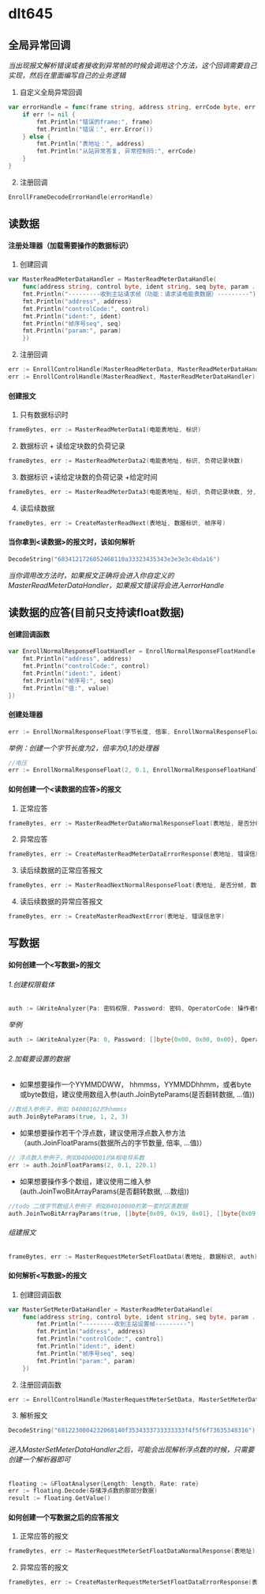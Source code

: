 # dlt645


## 全局异常回调
_当出现报文解析错误或者接收到异常帧的时候会调用这个方法，这个回调需要自己实现，然后在里面编写自己的业务逻辑_
1. 自定义全局异常回调
```go
var errorHandle = func(frame string, address string, errCode byte, err error) {
    if err != nil {
        fmt.Println("错误的frame:", frame)
        fmt.Println("错误：", err.Error())
    } else {
        fmt.Println("表地址：", address)
        fmt.Println("从站异常答复, 异常控制码:", errCode)
    }
}
```
2. 注册回调
```go
EnrollFrameDecodeErrorHandle(errorHandle)
```
## 读数据
#### 注册处理器（加载需要操作的数据标识）
1. 创建回调
```go
var MasterReadMeterDataHandler = MasterReadMeterDataHandle(
    func(address string, control byte, ident string, seq byte, param ...byte) {
    fmt.Println("---------收到主站请求帧（功能：请求读电能表数据）---------")
    fmt.Println("address", address)
    fmt.Println("controlCode:", control)
    fmt.Println("ident:", ident)
    fmt.Println("帧序号seq", seq)
    fmt.Println("param:", param)
    })
```
2. 注册回调
```go
err := EnrollControlHandle(MasterReadMeterData, MasterReadMeterDataHandler) // MasterReadMeterData -> 控制码:0x11, 功能：请求读取电能表数据 
err := EnrollControlHandle(MasterReadNext, MasterReadMeterDataHandler) // MasterReadNext -> 控制码：0x12, 功能：请求读取后续数据
```
#### 创建报文
1. 只有数据标识时
```go
frameBytes, err := MasterReadMeterData1(电能表地址, 标识)
```
2. 数据标识 + 读给定块数的负荷记录
```go
frameBytes, err := MasterReadMeterData2(电能表地址, 标识, 负荷记录块数)
```
3. 数据标识 +读给定块数的负荷记录 +给定时间
```go
frameBytes, err := MasterReadMeterData3(电能表地址, 标识, 负荷记录块数, 分, 小时, 日, 月, 年)
```
4. 读后续数据
```go
frameBytes, err := CreateMasterReadNext(表地址, 数据标识, 帧序号)
```

#### 当你拿到<读数据>的报文时，该如何解析
```go
DecodeString("6834121726052468110a33323435343e3e3e3c4bda16")
```
_当你调用改方法时，如果报文正确将会进入你自定义的MasterReadMeterDataHandler，如果报文错误将会进入errorHandle_

## 读数据的应答(目前只支持读float数据)
#### 创建回调函数
```go
var EnrollNormalResponseFloatHandler = EnrollNormalResponseFloatHandle(func(address string, control byte, ident string, seq byte, value ...float64) {
	fmt.Println("address", address)
	fmt.Println("controlCode:", control)
	fmt.Println("ident:", ident)
	fmt.Println("帧序号:", seq)
	fmt.Println("值:", value)
})
```
#### 创建处理器
```go
err := EnrollNormalResponseFloat(字节长度, 倍率, EnrollNormalResponseFloatHandler, 数据标识)
```
_举例：创建一个字节长度为2，倍率为0,1的处理器_
```go
//电压
err := EnrollNormalResponseFloat(2, 0.1, EnrollNormalResponseFloatHandler, "02010100", "02010200", "02010300", "0201FF00")
```
#### 如何创建一个<读数据的应答>的报文
1. 正常应答
```go
frameBytes, err := MasterReadMeterDataNormalResponseFloat(表地址, 是否分帧, 数据标识, 值)
```
2. 异常应答
```go
frameBytes, err := CreateMasterReadMeterDataErrorResponse(表地址, 错误信息字)
```
3. 读后续数据的正常应答报文
```go
frameBytes, err := MasterReadNextNormalResponseFloat(表地址, 是否分帧, 数据标识, 帧序号, 值)
```
4. 读后续数据的异常应答报文
```go
frameBytes, err := CreateMasterReadNextError(表地址, 错误信息字)
```
## 写数据
#### 如何创建一个<写数据>的报文
###### 1.创建权限载体
```go
auth := &WriteAnalyzer{Pa: 密码权限, Password: 密码, OperatorCode: 操作者代码}
```
_举例_
```go
auth := &WriteAnalyzer{Pa: 0, Password: []byte{0x00, 0x00, 0x00}, OperatorCode: []byte{0xC1, 0xC2, 0xC3, 0xC4}}
```
###### 2.加载要设置的数据
* 如果想要操作一个YYMMDDWW， hhmmss，YYMMDDhhmm，或者byte或byte数组，建议使用数组入参(auth.JoinByteParams(是否翻转数据, ...值))
```go
//数组入参例子，例如 04000102的hhmmss
auth.JoinByteParams(true, 1, 2, 3)
```

* 如果想要操作若干个浮点数，建议使用浮点数入参方法（auth.JoinFloatParams(数据所占的字节数量, 倍率, ...值)）
```go
// 浮点数入参例子，例如04000D01的A相电导系数 
err := auth.JoinFloatParams(2, 0.1, 220.1)
```
* 如果想要操作多个数组，建议使用二维入参(auth.JoinTwoBitArrayParams(是否翻转数据, ...数组))
```go
//todo 二维字节数组入参例子 例如04010000的第一套时区表数据
auth.JoinTwoBitArrayParams(true, []byte{0x09, 0x19, 0x01}, []byte{0x09, 0x19, 0x01}, []byte{0x09, 0x19, 0x01}, []byte{0x09, 0x19, 0x01}, []byte{0x09, 0x19, 0x01}, []byte{0x09, 0x19, 0x01}, []byte{0x09, 0x19, 0x01}, []byte{0x09, 0x19, 0x01}, []byte{0x09, 0x19, 0x01}, []byte{0x09, 0x19, 0x01}, []byte{0x09, 0x19, 0x01}, []byte{0x09, 0x19, 0x01}, []byte{0x09, 0x19, 0x01}, []byte{0x09, 0x19, 0x01})
```
###### 组建报文
```go
frameBytes, err := MasterRequestMeterSetFloatData(表地址, 数据标识, auth)
```
#### 如何解析<写数据>的报文
1. 创建回调函数
```go
var MasterSetMeterDataHandler = MasterReadMeterDataHandle(
	func(address string, control byte, ident string, seq byte, param ...byte) {
		fmt.Println("---------收到主站设置帧---------")
		fmt.Println("address", address)
		fmt.Println("controlCode:", control)
		fmt.Println("ident:", ident)
		fmt.Println("帧序号seq", seq)
		fmt.Println("param:", param)
	})
```
2. 注册回调函数
```go
err := EnrollControlHandle(MasterRequestMeterSetData, MasterSetMeterDataHandler)
```
3. 解析报文
```go
DecodeString("6812230004232068140f3534333733333333f4f5f6f73635348316")
```
###### 进入MasterSetMeterDataHandler之后，可能会出现解析浮点数的时候，只需要创建一个解析器即可
```go
floating := &FloatAnalyser{Length: length, Rate: rate}
err := floating.Decode(存储浮点数的那部分数据)
result := floating.GetValue()
```
#### 如何创建一个写数据之后的应答报文
1. 正常应答的报文
```go
frameBytes, err := MasterRequestMeterSetFloatDataNormalResponse(表地址)
```
2. 异常应答的报文
```go
frameBytes, err := CreateMasterRequestMeterSetFloatDataErrorResponse(表地址, 异常信息字)
```